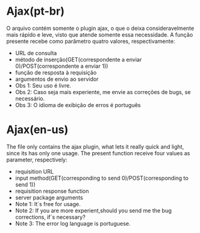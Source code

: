 # Ajax(pt-br)
O arquivo contém somente o plugin ajax, o que o deixa consideravelmente mais rápido e leve, visto que atende somente essa necessidade.
A função presente recebe como parâmetro quatro valores, respectivamente: 
* URL de consulta 
* método de inserção(GET(correspondente a enviar 0)/POST(correspondente a enviar 1))
* função de resposta à requisição
* argumentos de envio ao servidor
* Obs 1: Seu uso é livre.
* Obs 2: Caso seja mais experiente, me envie as correções de bugs, se necessário.
* Obs 3: O idioma de exibição de erros é português

# Ajax(en-us)
The file only contains the ajax plugin, what lets it really quick and light, since its has only one usage.
The present function receive four values as parameter, respectively:
* requisition URL
* input method(GET(corresponding to send 0)/POST(corresponding to send 1))
* requisition response function
* server package arguments
* Note 1: It´s free for usage.
* Note 2: If you are more experient,should you send me the bug corrections, if´s necessary?
* Note 3: The error log language is portuguese.
